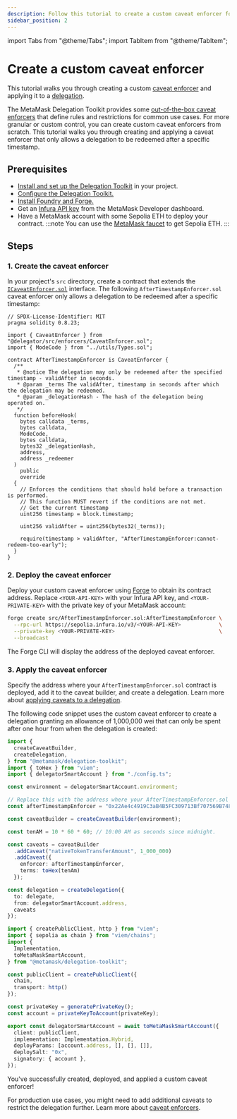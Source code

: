 ```yaml
---
description: Follow this tutorial to create a custom caveat enforcer for a delegation.
sidebar_position: 2
---
```


import Tabs from "@theme/Tabs"; 
import TabItem from "@theme/TabItem";

# Create a custom caveat enforcer

This tutorial walks you through creating a custom [caveat enforcer](../concepts/caveat-enforcers.md) and applying it to a [delegation](../concepts/delegation.md).

The MetaMask Delegation Toolkit provides some [out-of-the-box caveat enforcers](../reference/caveats.md) that define rules and restrictions for common use cases.
For more granular or custom control, you can create custom caveat enforcers from scratch.
This tutorial walks you through creating and applying a caveat enforcer that only allows a delegation to be redeemed after a specific timestamp.

## Prerequisites

- [Install and set up the Delegation Toolkit](../../get-started/install.md) in your project.
- [Configure the Delegation Toolkit.](../configure.md)
- [Install Foundry and Forge.](https://getfoundry.sh/introduction/installation)
- Get an [Infura API key](/developer-tools/dashboard/get-started/create-api) from the MetaMask Developer dashboard.
- Have a MetaMask account with some Sepolia ETH to deploy your contract.
  :::note
  You can use the [MetaMask faucet](/developer-tools/faucet) to get Sepolia ETH.
  :::

## Steps

### 1. Create the caveat enforcer

In your project's `src` directory, create a contract that extends the
[`ICaveatEnforcer.sol`](https://github.com/MetaMask/delegation-framework/blob/main/src/interfaces/ICaveatEnforcer.sol)
interface.
The following `AfterTimestampEnforcer.sol` caveat enforcer only allows a delegation to be redeemed after a specific timestamp:

```solidity title="AfterTimestampEnforcer.sol"
// SPDX-License-Identifier: MIT
pragma solidity 0.8.23;

import { CaveatEnforcer } from "@delegator/src/enforcers/CaveatEnforcer.sol";
import { ModeCode } from "../utils/Types.sol";

contract AfterTimestampEnforcer is CaveatEnforcer {
  /**
   * @notice The delegation may only be redeemed after the specified timestamp - validAfter in seconds.
   * @param _terms The validAfter, timestamp in seconds after which the delegation may be redeemed.
   * @param _delegationHash - The hash of the delegation being operated on.
   */
  function beforeHook(
    bytes calldata _terms,
    bytes calldata,
    ModeCode,
    bytes calldata,
    bytes32 _delegationHash,
    address,
    address _redeemer
  )
    public
    override
  {
    // Enforces the conditions that should hold before a transaction is performed.
    // This function MUST revert if the conditions are not met.
    // Get the current timestamp
    uint256 timestamp = block.timestamp;

    uint256 validAfter = uint256(bytes32(_terms));

    require(timestamp > validAfter, "AfterTimestampEnforcer:cannot-redeem-too-early");
  }
}
```

### 2. Deploy the caveat enforcer

Deploy your custom caveat enforcer using [Forge](https://book.getfoundry.sh/forge/deploying) to obtain its contract address.
Replace `<YOUR-API-KEY>` with your Infura API key, and `<YOUR-PRIVATE-KEY>` with the private key of your MetaMask account:

```bash
forge create src/AfterTimestampEnforcer.sol:AfterTimestampEnforcer \
  --rpc-url https://sepolia.infura.io/v3/<YOUR-API-KEY>            \
  --private-key <YOUR-PRIVATE-KEY>                                 \
  --broadcast
```

The Forge CLI will display the address of the deployed caveat enforcer.

### 3. Apply the caveat enforcer

Specify the address where your `AfterTimestampEnforcer.sol` contract is deployed, add it to the caveat builder, and create a delegation.
Learn more about [applying caveats to a delegation](../guides/create-delegation/restrict-delegation.md).

The following code snippet uses the custom caveat enforcer to create a delegation granting
an allowance of 1,000,000 wei that can only be spent after one hour from when the delegation is created:

<Tabs>
<TabItem value="delegation.ts">

```typescript
import {
  createCaveatBuilder,
  createDelegation,
} from "@metamask/delegation-toolkit";
import { toHex } from "viem";
import { delegatorSmartAccount } from "./config.ts";

const environment = delegatorSmartAccount.environment;

// Replace this with the address where your AfterTimestampEnforcer.sol contract is deployed.
const afterTimestampEnforcer = "0x22Ae4c4919C3aB4B5FC309713Bf707569B74876F";

const caveatBuilder = createCaveatBuilder(environment);

const tenAM = 10 * 60 * 60; // 10:00 AM as seconds since midnight.

const caveats = caveatBuilder
  .addCaveat("nativeTokenTransferAmount", 1_000_000)
  .addCaveat({
    enforcer: afterTimestampEnforcer,
    terms: toHex(tenAm)
  });

const delegation = createDelegation({
  to: delegate,
  from: delegatorSmartAccount.address,
  caveats
});
```

</TabItem>

<TabItem value="config.ts">

```typescript
import { createPublicClient, http } from "viem";
import { sepolia as chain } from "viem/chains";
import { 
  Implementation, 
  toMetaMaskSmartAccount,
} from "@metamask/delegation-toolkit";

const publicClient = createPublicClient({
  chain,
  transport: http()
});

const privateKey = generatePrivateKey(); 
const account = privateKeyToAccount(privateKey);

export const delegatorSmartAccount = await toMetaMaskSmartAccount({
  client: publicClient,
  implementation: Implementation.Hybrid,
  deployParams: [account.address, [], [], []],
  deploySalt: "0x",
  signatory: { account },
});
```

</TabItem>
</Tabs>

You've successfully created, deployed, and applied a custom caveat enforcer!

For production use cases, you might need to add additional caveats to restrict the delegation further.
Learn more about [caveat enforcers](../concepts/caveat-enforcers.md).
